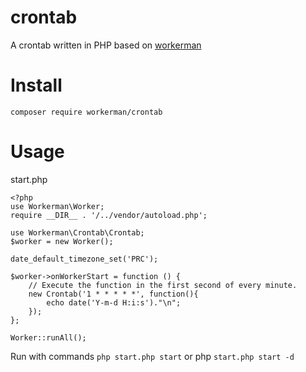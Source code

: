 # crontab
A crontab written in PHP based on [workerman](https://github.com/walkor/workerman)

# Install
```
composer require workerman/crontab
```

# Usage
start.php
```
<?php
use Workerman\Worker;
require __DIR__ . '/../vendor/autoload.php';

use Workerman\Crontab\Crontab;
$worker = new Worker();

date_default_timezone_set('PRC');

$worker->onWorkerStart = function () {
    // Execute the function in the first second of every minute.
    new Crontab('1 * * * * *', function(){
        echo date('Y-m-d H:i:s')."\n";
    });
};

Worker::runAll();
```

Run with commands `php start.php start` or php `start.php start -d`
